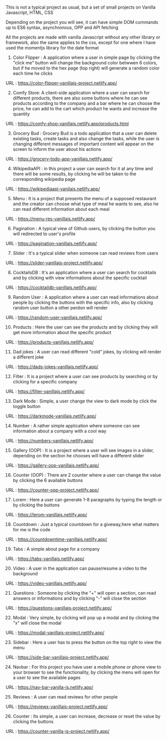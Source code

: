 This is not a typical project as usual, but a set of small projects on Vanilla Javascript, HTML, CSS

Depending on the project you will see, it can have simple DOM commands up to ES6 syntax, asynchronous, OPP and API fetching

All the projects are made with vanilla Javascript without any other library or framework, also the same applies to the css, except for one where I have used the momentjs library for the date format

1) Color Flipper : A application where a user in simple page by clicking the "click me" button will change the background color betwwen 6 colors, but if he moved to the hex page (top right) will generate a random color each time he clicks

URL : https://color-flipper-vanillajs-project.netlify.app/

2) Comfy Store: A client-side application where a user can search for different products, there are also some buttons where he can see products according to the company and a bar where he can choose the price, he can add to the cart which product he wants and increase the quantity

URL : https://comfy-shop-vanillajs.netlify.app/products.html

3) Grocery Bud : Grocery Bud is a todo application that a user can delete existing tasks, create tasks and also change the tasks, while the user is changing different messages of important content will appear on the screen to inform the user about his actions

URL : https://grocery-todo-app-vanillajs.netlify.app/

4) WikipediaAPI : 
in this project a user can search for it at any time and there will be some results, by clicking he will be taken to the corresponding wikipedia page

URL : https://wikipediaapi-vanilajs.netlify.app/

5) Menu : It is a project that presents the menu of a supposed restaurant and the creator can choose what type of meal he wants to see, also he can read different information about each meal

URL : https://menu-res-vanillajs.netlify.app/

6) Pagination : A typical view of Github users, by clicking the button you will redirected to user's profile

URL : https://pagination-vanillajs.netlify.app/

7) Slider : It's a typical slider when someone can read reviews from users

URL : https://slider-vanillajs-project.netlify.app/

8) CocktailsDB : It's an application where a user can search for cocktails and by clicking with view informations about the specific cocktail

URL : https://cocktaildb-vanillajs.netlify.app/

9) Random User : A application where a user can read informations about people by clicking the buttons with the specific info, also by clicking random user button a other perdon will render

URL : https://random-user-vanillajs.netlify.app/

10) Products : Here the user can see the products and by clicking they will get more information about the specific product

URL : https://products-vanillajs.netlify.app/

11) Dad jokes : A user can read different "cold" jokes, by clicking will render a different joke

URL : https://dads-jokes-vanillajs.netlify.app/

12) Filter : It is a project where a user can see products by searching or by clicking for a specific company

URL : https://filter-vanillajs.netlify.app/

13) Dark Mode : Simple, a user change the view to dark mode by click the toggle button

URL : https://darkmode-vanillajs.netlify.app/

14) Number : A rather simple application where someone can see information about a company with a cool way

URL : https://numbers-vanillajs.netlify.app/

15) Gallery (OOP) : It is a project where a user will see images in a slider, depending on the section he chooses will have a different slider

URL : https://gallery-oop-vanillajs.netlify.app/

16) Counter (OOP) : There are 2 counter where a user can change the value by clicking the 6 available buttons

URL : https://counter-opp-project.netlify.app/

17) Lorem : Here a user can generate 1-8 paragraphs by typing the length or by clicking the buttons

URL : https://lerom-vanillajs.netlify.app/

18) Countdown : Just a typical countdown for a giveway,here what matters for me is the code

URL : https://countdowntime-vanillajs.netlify.app/

19) Tabs : A simple about page for a company 

URL : https://tabs-vanillajs.netlify.app/

20) Video : A user in the application can pause/resume a video to the background

URL : https://video-vanillajs.netlify.app/

21) Questions : Someone by clicking the "+" will open a section, can read answers or informations and by clicking "-" will close the section

URL : https://questions-vanillajs-project.netlify.app/

22) Modal : Very simple, by clicking will pop up a modal and by clicking the "x" will close the modal

URL : https://modal-vanillajs-project.netlify.app/

23) Sidebar : Here a user has to press the button on the top right to view the menu 

URL : https://side-bar-vanillajs-project.netlify.app/

24) Navbar : For this project you have user a mobile phone or phone view to your browser to see the functionality, by clicking the menu will open for a user to see the available pages

URL : https://nav-bar-vanilla-js.netlify.app/

25) Reviews : A user can read reviews for other people 

URL : https://reviews-vanillajs-project.netlify.app/

26) Counter : Its simple, a user can increase, decrease or reset the value by clicking the buttons

URL : https://counter-vanilla-js-project.netlify.app/
